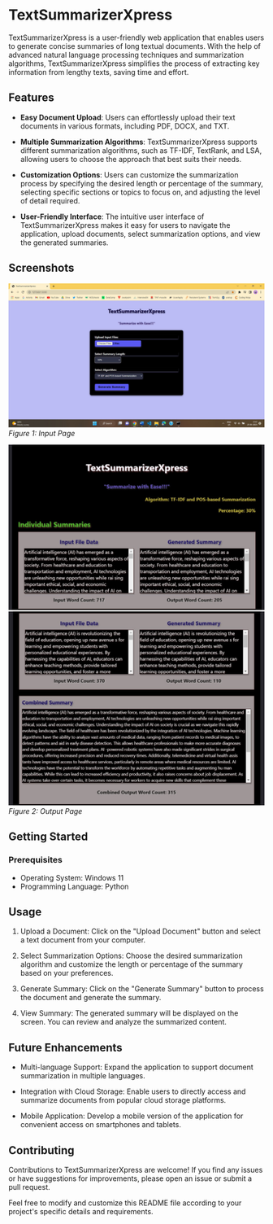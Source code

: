 # TextSummarizerXpress

TextSummarizerXpress is a user-friendly web application that enables users to generate concise summaries of long textual documents. 
With the help of advanced natural language processing techniques and summarization algorithms, TextSummarizerXpress simplifies the 
process of extracting key information from lengthy texts, saving time and effort.

## Features

- **Easy Document Upload**: Users can effortlessly upload their text documents in various formats, including PDF, DOCX, and TXT.

- **Multiple Summarization Algorithms**: TextSummarizerXpress supports different summarization algorithms, such as TF-IDF, TextRank,
  and LSA, allowing users to choose the approach that best suits their needs.

- **Customization Options**: Users can customize the summarization process by specifying the desired length or percentage of the summary,
  selecting specific sections or topics to focus on, and adjusting the level of detail required.

- **User-Friendly Interface**: The intuitive user interface of TextSummarizerXpress makes it easy for users to navigate the application,
  upload documents, select summarization options, and view the generated summaries.

## Screenshots

![Input Page](Input.jpg)
*Figure 1: Input Page*

![Output Page](Output_1.jpg)
![Output Page](Output_2.jpg)
*Figure 2: Output Page*

## Getting Started

### Prerequisites

- Operating System: Windows 11
- Programming Language: Python

## Usage

1. Upload a Document: Click on the "Upload Document" button and select a text document from your computer.

2. Select Summarization Options: Choose the desired summarization algorithm and customize the length or percentage of the summary based
   on your preferences.

4. Generate Summary: Click on the "Generate Summary" button to process the document and generate the summary.

5. View Summary: The generated summary will be displayed on the screen. You can review and analyze the summarized content.

## Future Enhancements

- Multi-language Support: Expand the application to support document summarization in multiple languages.

- Integration with Cloud Storage: Enable users to directly access and summarize documents from popular cloud storage platforms.

- Mobile Application: Develop a mobile version of the application for convenient access on smartphones and tablets.

## Contributing

Contributions to TextSummarizerXpress are welcome! If you find any issues or have suggestions for improvements, please open an issue or 
submit a pull request.


Feel free to modify and customize this README file according to your project's specific details and requirements.



